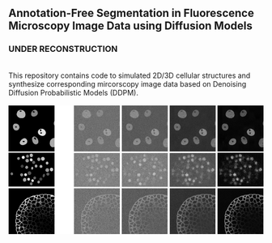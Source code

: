 ## Annotation-Free Segmentation in Fluorescence Microscopy Image Data using Diffusion Models

### UNDER RECONSTRUCTION

<br>
This repository contains code to simulated 2D/3D cellular structures and synthesize corresponding mircorscopy image data based on Denoising Diffusion Probabilistic Models (DDPM).<br><br>
<img src="figures/example_data.png" alt="Examplary sketches and corresponding synthetic data." align="middle" /><br>

<!---
If you are using the code, please consider citing the following work:
```
@inproceeding{eschweiler2022celldiffusion,
  title={Annotation-Free Segmentation in Fluorescence Microscopy Image Data using Diffusion Models},
  author={Dennis Eschweiler and Ina Laube and Abin Jose and Johannes Stegmaier},
  booktitle={arXiv},
  year={2022}
}
```
-->